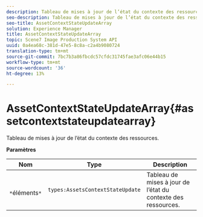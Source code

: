 ```yaml
---
description: Tableau de mises à jour de l’état du contexte des ressources.
seo-description: Tableau de mises à jour de l’état du contexte des ressources.
seo-title: AssetContextStateUpdateArray
solution: Experience Manager
title: AssetContextStateUpdateArray
topic: Scene7 Image Production System API
uuid: 0a4ea68c-381d-47e5-8c8a-c2a4b9080724
translation-type: tm+mt
source-git-commit: 7bc7b3a86fbcdc57cfdc31745fae3afc06e44b15
workflow-type: tm+mt
source-wordcount: '36'
ht-degree: 13%

---
```



# AssetContextStateUpdateArray{#assetcontextstateupdatearray}

Tableau de mises à jour de l’état du contexte des ressources.

**Paramètres**

| Nom | Type | Description |
|---|---|---|
| ` *`éléments`*` | `types:AssetsContextStateUpdate` | Tableau de mises à jour de l’état du contexte des ressources. |

